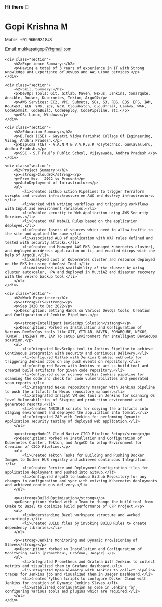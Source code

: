 ### Hi there 👋

<!--
**mukkapatigopi7/mukkapatigopi7** is a ✨ _special_ ✨ repository because its `README.md` (this file) appears on your GitHub profile.

Here are some ideas to get you started:

- 🔭 I’m currently working on ...
- 🌱 I’m currently learning ...
- 👯 I’m looking to collaborate on ...
- 🤔 I’m looking for help with ...
- 💬 Ask me about ...
- 📫 How to reach me: ...
- 😄 Pronouns: ...
- ⚡ Fun fact: ...
-->


<!DOCTYPE html>
<html>
<head>
    <title>Gopi Krishna M - DevOps and AWS Engineer</title>
    <style>
        body {
            font-family: Arial, sans-serif;
        }
        .contact {
            margin-bottom: 20px;
        }
        .section {
            margin-bottom: 40px;
        }
    </style>
</head>
<body>
    <h1>Gopi Krishna M</h1>
    <div class="contact">
        <p>Mobile: +91 9666931848</p>
        <p>Email: <a href="mailto:mukkapatigopi7@gmail.com">mukkapatigopi7@gmail.com</a></p>
    </div>
    
    <div class="section">
        <h2>Experience Summary:</h2>
        <p>Having a total of 3 years of experience in IT with Strong Knowledge and Experience of DevOps and AWS Cloud Services.</p>
    </div>

    <div class="section">
        <h2>Skill Summary:</h2>
        <p>DevOps Tools: Git, Gitlab, Maven, Nexus, Jenkins, Sonarqube, Ansible, Docker, Kubernetes, Tekton, ArgoCD</p>
        <p>AWS Services: EC2, VPC, Subnets, SGs, S3, RDS, EBS, EFS, IAM, Route53, ELB, SNS, ECS, ECR, CloudWatch, CloudTrail, Lambda, WAF, CodeCommit, CodeBuild, CodeDeploy, CodePipeline, etc.</p>
        <p>OS: Linux, Windows</p>
    </div>

    <div class="section">
        <h2>Education Summary:</h2>
        <p>B.Tech (CSE) - Gayatri Vidya Parishad College Of Engineering, Vizag, Andhra Pradesh.</p>
        <p>Diploma (CE) - A.A.N.M & V.V.R.S.R Polytechnic, Gudlavalleru, Andhra Pradesh.</p>
        <p>SSC - S.T Paul’s Public School, Vijayawada, Andhra Pradesh.</p>
    </div>

    <div class="section">
        <h2>Project Summary:</h2>
        <p><strong>CloudEQ</strong></p>
        <p>From Dec - 2022 to Present</p>
        <p>AutoDeployment of Infrastructure</p>
        <ul>
            <li>Created Github Action Pipelines to trigger Terraform scripts and created infrastructure on AWS and destroy infrastructure.</li>
            <li>Worked with writing workflows and triggering workflows with Input and environment variables.</li>
            <li>Enabled security to Web Application using AWS Security Services.</li>
            <li>Created WAF WebACL Rules based on the application deployed.</li>
            <li>Created Ipsets of sources which need to allow traffic to the site and applied the same.</li>
            <li>Associated ALB of application with WAF rules defined and tested with security attacks.</li>
            <li>Created and Managed AWS EKS (managed Kubernetes cluster), and deployed WordPress application on it, and enabled GitOps with the help of ArgoCD.</li>
            <li>Analyzed cost of Kubernetes cluster and resource deployed on the EKS by using KubeCost Tool.</li>
            <li>Maintained High Availability of the cluster by using cluster autoscaler, HPA and deployed in MultiAZ and disaster recovery with the velero backup tool.</li>
        </ul>
    </div>

    <div class="section">
        <h2>Work Experience:</h2>
        <p><strong>TCS</strong></p>
        <p>Sep 2020 to Dec 2022</p>
        <p>Description: Getting Hands on Various DevOps tools, Creation and Configuration of Jenkins Pipelines.</p>

        <p><strong>Intelligent DevSecOps Solution</strong></p>
        <p>Description: Worked on Installation and Configuration of Various DevSecOps tools like GIT, GITLAB, MAVEN, SONARQUBE, NEXUS, TOMCAT, INSIGHT VM, ZAP To setup Environment for Intelligent DevSecOps solution.</p>
        <ul>
            <li>Integrated DevSecOps tool in Jenkins Pipeline to achieve Continuous Integration with security and continuous Delivery.</li>
            <li>Configured Gitlab with Jenkins Enabled webhooks for triggering Jenkins Jobs on any push events on repository.</li>
            <li>Configured Maven with Jenkins to act as build tool and created build artifacts for given code repository.</li>
            <li>Configured sonar scanner within Jenkins pipeline for scanning the code and check for code vulnerabilities and generated scan reports.</li>
            <li>Integrated Nexus repository manager with Jenkins pipeline to push the artifacts to Nexus repository manager.</li>
            <li>Integrated Insight VM sec tool in Jenkins for scanning Os level Vulnerabilities of Staging and production environment and generated reports.</li>
            <li>Created ANSIBLE scripts for copying the artifacts into staging environment and deployed the application into tomcat.</li>
            <li>Integrated ZAP with Jenkins for performing Dynamic Application security testing of deployed web application.</li>
        </ul>
        
        <p><strong>NodeJS Cloud Native CICD Pipeline Setup</strong></p>
        <p>Description: Worked on Installation and Configuration of Kubernetes Cluster, Tekton, and ArgoCD to setup Environment for Creation of CICD Pipeline.</p>
        <ul>
            <li>Created Tekton Tasks for Building and Pushing Docker Images to Docker HUB registry and achieved continuous Integration.</li>
            <li>Created Service and Deployment Configuration files for application deployment and pushed into GitHub.</li>
            <li>Configured ArgoCD to lookup Github Repository for any changes in configuration and sync with existing Kubernetes deployments and achieved continuous delivery.</li>
        </ul>

        <p><strong>Build Optimization</strong></p>
        <p>Description: Worked with a Team to change the build tool from CMake to Bazel to optimize build performance of CPP Project.</p>
        <ul>
            <li>Understanding Bazel workspace structure and worked accordingly.</li>
            <li>Created BUILD files by invoking BUILD Rules to create dependency libraries.</li>
        </ul>

        <p><strong>Jenkins Monitoring and Dynamic Provisioning of Slaves</strong></p>
        <p>Description: Worked on Installation and Configuration of Monitoring Tools (prometheus, Grafana, Jaeger).</p>
        <ul>
            <li>Integrated Prometheus and Grafana With Jenkins to collect metrics and visualized them in Grafana dashboard.</li>
            <li>Integrated OpenTelemetry with Jenkins to collect pipeline traces for Jenkins job and visualized them in Jaeger Dashboard.</li>
            <li>Created Python Scripts to configure Docker Cloud with Jenkins for creation of Dynamic Jenkins Slaves.</li>
            <li>Established configuration as code in Jenkins for configuring various tools and plugins which are required.</li>
        </ul>
    </div>
</body>
</html>

